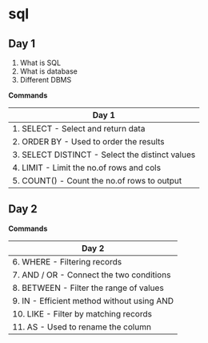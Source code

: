 # sql

## Day 1

1. What is SQL
2. What is database
3. Different DBMS

**Commands**

| Day 1           |
|---------------------
| 1. SELECT - Select and return data         |
| 2. ORDER BY - Used to order the results    |
| 3. SELECT DISTINCT - Select the distinct values |
| 4. LIMIT - Limit the no.of rows and cols          |
| 5. COUNT() - Count the no.of rows to output       |

## Day 2

**Commands**

| Day 2 |
|---------------------|
| 6. WHERE - Filtering records                   |
| 7. AND / OR - Connect the two conditions       |
| 8. BETWEEN - Filter the range of values        |
| 9. IN - Efficient method without using AND     |
| 10. LIKE - Filter by matching records          |
| 11. AS - Used to rename the column             |